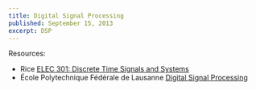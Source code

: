 ```yaml
---
title: Digital Signal Processing
published: September 15, 2013
excerpt: DSP
---
```


Resources:

* Rice [ELEC 301: Discrete Time Signals and Systems](https://www.edx.org/course/rice-university/elec301x/discrete-time-signals-and/1032)
* École Polytechnique Fédérale de Lausanne [Digital Signal Processing](https://www.coursera.org/course/dsp)
